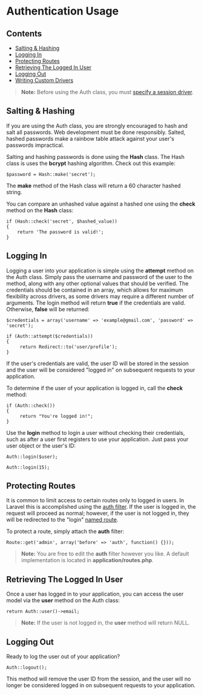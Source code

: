 # Authentication Usage

## Contents

- [Salting & Hashing](#hash)
- [Logging In](#login)
- [Protecting Routes](#filter)
- [Retrieving The Logged In User](#user)
- [Logging Out](#logout)
- [Writing Custom Drivers](#drivers)

> **Note:** Before using the Auth class, you must [specify a session driver](/docs/session/config).

<a name="hash"></a>
## Salting & Hashing

If you are using the Auth class, you are strongly encouraged to hash and salt all passwords. Web development must be done responsibly. Salted, hashed passwords make a rainbow table attack against your user's passwords impractical.

Salting and hashing passwords is done using the **Hash** class. The Hash class is uses the **bcrypt** hashing algorithm. Check out this example:

	$password = Hash::make('secret');

The **make** method of the Hash class will return a 60 character hashed string.

You can compare an unhashed value against a hashed one using the **check** method on the **Hash** class:

	if (Hash::check('secret', $hashed_value))
	{
		return 'The password is valid!';
	}

<a name="login"></a>
## Logging In

Logging a user into your application is simple using the **attempt** method on the Auth class. Simply pass the username and password of the user to the method, along with any other optional values that should be verified. The credentials should be contained in an array, which allows for maximum flexibility across drivers, as some drivers may require a different number of arguments. The login method will return **true** if the credentials are valid. Otherwise, **false** will be returned:

	$credentials = array('username' => 'example@gmail.com', 'password' => 'secret');

	if (Auth::attempt($credentials))
	{
	     return Redirect::to('user/profile');
	}

If the user's credentials are valid, the user ID will be stored in the session and the user will be considered "logged in" on subsequent requests to your application.

To determine if the user of your application is logged in, call the **check** method:

	if (Auth::check())
	{
	     return "You're logged in!";
	}

Use the **login** method to login a user without checking their credentials, such as after a user first registers to use your application. Just pass your user object or the user's ID:

	Auth::login($user);

	Auth::login(15);

<a name="filter"></a>
## Protecting Routes

It is common to limit access to certain routes only to logged in users. In Laravel this is accomplished using the [auth filter](/docs/routing#filters). If the user is logged in, the request will proceed as normal; however, if the user is not logged in, they will be redirected to the "login" [named route](/docs/routing#named-routes).

To protect a route, simply attach the **auth** filter:

	Route::get('admin', array('before' => 'auth', function() {}));

> **Note:** You are free to edit the **auth** filter however you like. A default implementation is located in **application/routes.php**.

<a name="user"></a>
## Retrieving The Logged In User

Once a user has logged in to your application, you can access the user model via the **user** method on the Auth class:

	return Auth::user()->email;

> **Note:** If the user is not logged in, the **user** method will return NULL.

<a name="logout"></a>
## Logging Out

Ready to log the user out of your application?

	Auth::logout();

This method will remove the user ID from the session, and the user will no longer be considered logged in on subsequent requests to your application.